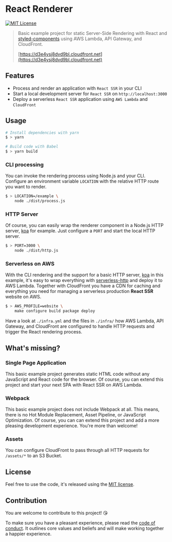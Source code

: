 # React Renderer

[![MIT License](https://badgen.now.sh/badge/License/MIT/blue)](/LICENSE.md)

> Basic example project for static Server-Side Rendering with React and [styled-components](https://www.styled-components.com) using AWS Lambda, API Gateway, and CloudFront.
>
> [https://d3e4ysj8dvd9bl.cloudfront.net](https://d3e4ysj8dvd9bl.cloudfront.net)

## Features

- Process and render an application with `React SSR` in your CLI
- Start a local development server for `React SSR` on `http://localhost:3000`
- Deploy a serverless `React SSR` application using `AWS Lambda` and `CloudFront`

## Usage

```bash
# Install dependencies with yarn
$ > yarn

# Build code with Babel
$ > yarn build
```

### CLI processing

You can invoke the rendering process using Node.js and your CLI. Configure an environment variable `LOCATION` with the relative HTTP route you want to render.

```bash
$ > LOCATION=/example \
    node ./dist/process.js
```

### HTTP Server

Of course, you can easily wrap the renderer component in a Node.js HTTP server, [koa](https://koajs.com/) for example. Just configure a `PORT` and start the local HTTP server.

```bash
$ > PORT=3000 \
    node ./dist/http.js
```

### Serverless on AWS

With the CLI rendering and the support for a basic HTTP server, [koa](https://koajs.com/) in this example, it's easy to wrap everything with [serverless-http](https://github.com/dougmoscrop/serverless-http) and deploy it to AWS Lambda. Together with CloudFront you have a CDN for caching and everything you need for managing a serverless production **React SSR** website on AWS.

```bash
$ > AWS_PROFILE=website \
    make configure build package deploy
```

Have a look at `./infra.yml` and the files in `./infra/` how AWS Lambda, API Gateway, and CloudFront are configured to handle HTTP requests and trigger the React rendering process.

## What's missing?

### Single Page Application

This basic example project generates static HTML code without any JavaScript and React code for the browser. Of course, you can extend this project and start your next SPA with React SSR on AWS Lambda.

### Webpack

This basic example project does not include Webpack at all. This means, there is no Hot Module Replacement, Asset Pipeline, or JavaScript Optimization. Of course, you can can extend this project and add a more pleasing development experience. You're more than welcome!

### Assets

You can configure CloudFront to pass through all HTTP requests for `/assets/*` to an S3 Bucket.

## License

Feel free to use the code, it's released using the [MIT license](LICENSE.md).

## Contribution

You are welcome to contribute to this project! 😘

To make sure you have a pleasant experience, please read the [code of conduct](CODE_OF_CONDUCT.md). It outlines core values and beliefs and will make working together a happier experience.
